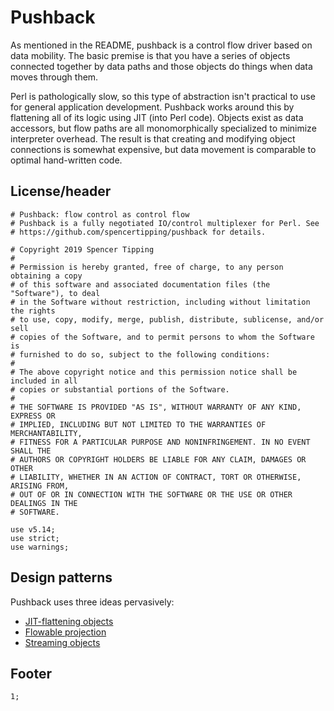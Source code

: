 # Pushback
As mentioned in the README, pushback is a control flow driver based on data
mobility. The basic premise is that you have a series of objects connected
together by data paths and those objects do things when data moves through them.

Perl is pathologically slow, so this type of abstraction isn't practical to use
for general application development. Pushback works around this by flattening
all of its logic using JIT (into Perl code). Objects exist as data accessors,
but flow paths are all monomorphically specialized to minimize interpreter
overhead. The result is that creating and modifying object connections is
somewhat expensive, but data movement is comparable to optimal hand-written
code.


## License/header
```text
# Pushback: flow control as control flow
# Pushback is a fully negotiated IO/control multiplexer for Perl. See
# https://github.com/spencertipping/pushback for details.

# Copyright 2019 Spencer Tipping
#
# Permission is hereby granted, free of charge, to any person obtaining a copy
# of this software and associated documentation files (the "Software"), to deal
# in the Software without restriction, including without limitation the rights
# to use, copy, modify, merge, publish, distribute, sublicense, and/or sell
# copies of the Software, and to permit persons to whom the Software is
# furnished to do so, subject to the following conditions:
#
# The above copyright notice and this permission notice shall be included in all
# copies or substantial portions of the Software.
#
# THE SOFTWARE IS PROVIDED "AS IS", WITHOUT WARRANTY OF ANY KIND, EXPRESS OR
# IMPLIED, INCLUDING BUT NOT LIMITED TO THE WARRANTIES OF MERCHANTABILITY,
# FITNESS FOR A PARTICULAR PURPOSE AND NONINFRINGEMENT. IN NO EVENT SHALL THE
# AUTHORS OR COPYRIGHT HOLDERS BE LIABLE FOR ANY CLAIM, DAMAGES OR OTHER
# LIABILITY, WHETHER IN AN ACTION OF CONTRACT, TORT OR OTHERWISE, ARISING FROM,
# OUT OF OR IN CONNECTION WITH THE SOFTWARE OR THE USE OR OTHER DEALINGS IN THE
# SOFTWARE.

use v5.14;
use strict;
use warnings;

```


## Design patterns
Pushback uses three ideas pervasively:

- [JIT-flattening objects](pushback/jitobject.md)
- [Flowable projection](pushback/flowable.md)
- [Streaming objects](pushback/streaming.md)


## Footer
```text
1;
```
